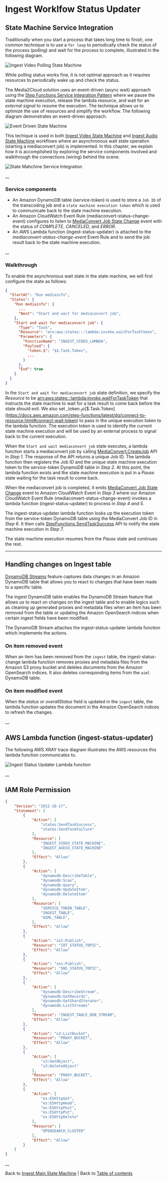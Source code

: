 # Ingest Worklfow Status Updater

## State Machine Service Integration

Traditionally when you start a process that takes long time to finish, one common technique is to use a ```for loop``` to periodically check the status of the process (polling) and wait for the process to complete, illustrated in the following diagram.

![Ingest Video Polling State Machine](../../../../deployment/tutorials/images/ingest-video-polling-state-machine.png)

While polling status works fine, it is not optimal approach as it requires resources to periodically wake up and check the status.

The Media2Cloud solution uses an event-driven (async wait) approach using the [Step Functions Service Integration Pattern](https://docs.aws.amazon.com/step-functions/latest/dg/connect-to-resource.html) where we pause the state machine execution, release the lambda resource, and wait for an _external signal_ to resume the execution. The technique allows us to optimize the use of resources and simplify the workflow. The following diagram demonstrates an event-driven approach.

![Event Driven State Machine](../../../../deployment/tutorials/images/ingest-video-async-state-machine.png)

This techique is used in both [Ingest Video State Machine](../video/README.md) and [Ingest Audio State Machine](../audio/README.md) workflows where an asynchronous wait state operation (starting a mediaconvert job) is implemented. In this chapter, we explain how it is accomplished by exploring the service components involved and walkthrough the connections (wiring) behind the scene.

![State Mahchine Service Integration](../../../../deployment/tutorials/images/ingest-video-service-integration.png)

__

### Service components
* An Amazon DynamoDB table (service-token) is used to store a ```Job ID``` of the transcoding job and a ```state machine execution token``` which is used to communicate back to the state machine execution.
* An Amazon CloudWatch Event Rule (mediaconvert-status-change-event) configures to listen to [MediaConvert Job State Change](https://docs.aws.amazon.com/mediaconvert/latest/ug/mediaconvert_cwe_events.html) event with the status of _COMPLETE_, _CANCELED_, and _ERROR_.
* An AWS Lambda function (ingest-status-updater) is attached to the _mediaconvert-status-change-event_ Event Rule and to send the job result back to the state machine execution.

__

### Walkthrough

To enable the asynchronous wait state in the state machine, we will first configure the state as follows:
```json
{
  "StartAt": "Run mediainfo",
  "States": {
    "Run mediainfo": {
      ...
      "Next": "Start and wait for mediaconvert job",
    },
    "Start and wait for mediaconvert job": {
      "Type": "Task",
      "Resource": "arn:aws:states:::lambda:invoke.waitForTaskToken",
      "Parameters": {
        "FunctionName": "INGEST_VIDEO_LAMBDA",
        "Payload": {
          "token.$": "$$.Task.Token",
          ...
        }
      },
      "End": true
    }
  }
}
```

In the ```Start and wait for mediaconvert job``` state definition, we specify the _Resource_ to be [arn:aws:states:::lambda:invoke.waitForTaskToken](https://docs.aws.amazon.com/step-functions/latest/dg/connect-to-resource.html#connect-wait-token) that instructs the state machine to wait for a task result to come back before the state should exit. We also set _token.$_ to [$$.Task.Token](https://docs.aws.amazon.com/step-functions/latest/dg/connect-to-resource.html#connect-wait-token) to pass in the unique execution token to the lambda function. The execution token is used to identify the current state machine execution and will be used by an external process to signal back to the current execution.

When the ```Start and wait mediaconvert job``` state executes, a lambda function starts a mediaconvert job by calling [MediaConvert.CreateJob](https://docs.aws.amazon.com/mediaconvert/latest/apireference/jobs.html#jobspost) API in _Step 1_. The response of the API returns a unique Job ID. The lambda function then registers the Job ID and the unique state machine execution token to the service-token DynamoDB table in _Step 2_. At this point, the lambda function exists and the state machine execution is put in a _Pause_ state waiting for the task result to come back.

When the mediaconvert job is completed, it emits [MediaConvert Job State Change](https://docs.aws.amazon.com/mediaconvert/latest/ug/mediaconvert_cwe_events.html) event to Amazon CloudWatch Event in _Step 3_ where our Amazon CloudWatch Event Rule (mediaconvert-status-change-event) invokes a lambda function (ingest-status-updater) to process in _Step 4 and 5_.

The ingest-status-updater lambda function looks up the execution token from the service-token DynamoDB table using the MediaConvert Job ID in _Step 6_. It then calls [StepFunctions.SendTaskSuccess](https://docs.aws.amazon.com/step-functions/latest/apireference/API_SendTaskSuccess.html) API to notify the state machine execution in _Step 7_.

The state machine execution resumes from the _Pause_ state and continues the rest.

____

## Handling changes on Ingest table
[DynamoDB Streams](https://docs.aws.amazon.com/amazondynamodb/latest/developerguide/Streams.html) feature captures data changes in an Amazon DynamoDB table that allows you to react to changes that have been made to a specific table.

The ingest DynamoDB table enables the DynamoDB Stream feature that allows us to react on changes on the ingest table and to enable logics such as cleaning up generated proxies and metadata files when an item has been removed from the table or updating the Amazon OpenSearch indices when certain ingest fields have been modified.

The DynamoDB Stream attaches the ingest-status-updater lambda function which implements the actions.

### On item removed event
When an item has been removed from the ```ingest``` table, the ingest-status-change lambda function removes proxies and metadata files from the Amazon S3 proxy bucket and deletes documents from the Amazon OpenSearch indices. It also deletes corresponding items from the ```aiml``` DynamoDB table.

### On item modified event
When the _status_ or _overallStatus_ field is updated in the ```ingest``` table, the lambda function updates the document in the Amazon OpenSearch indices to refresh the changes.

__

## AWS Lambda function (ingest-status-updater)
The following AWS XRAY trace diagram illustrates the AWS resources this lambda function communicates to.

![Ingest Status Updater Lambda function](../../../../deployment/tutorials/images/ingest-status-updater-lambda.png)

__

## IAM Role Permission

```json
{
    "Version": "2012-10-17",
    "Statement": [
        {
            "Action": [
                "states:SendTaskSuccess",
                "states:SendTaskFailure"
            ],
            "Resource": [
                "INGEST_VIDEO_STATE_MACHINE",
                "INGEST_AUDIO_STATE_MACHINE"
            ],
            "Effect": "Allow"
        },
        {
            "Action": [
                "dynamodb:DescribeTable",
                "dynamodb:Scan",
                "dynamodb:Query",
                "dynamodb:UpdateItem",
                "dynamodb:DeleteItem"
            ],
            "Resource": [
                "SERVICE_TOKEN_TABLE",
                "INGEST_TABLE",
                "AIML_TABLE",
            ],
            "Effect": "Allow"
        },
        {
            "Action": "iot:Publish",
            "Resource": "IOT_STATUS_TOPIC",
            "Effect": "Allow"
        },
        {
            "Action": "sns:Publish",
            "Resource": "SNS_STATUS_TOPIC",
            "Effect": "Allow"
        },
        {
            "Action": [
                "dynamodb:DescribeStream",
                "dynamodb:GetRecords",
                "dynamodb:GetShardIterator",
                "dynamodb:ListStreams"
            ],
            "Resource": "INGEST_TABLE_DDB_STREAM",
            "Effect": "Allow"
        },
        {
            "Action": "s3:ListBucket",
            "Resource": "PROXY_BUCKET",
            "Effect": "Allow"
        },
        {
            "Action": [
                "s3:GetObject",
                "s3:DeleteObject"
            ],
            "Resource": "PROXY_BUCKET",
            "Effect": "Allow"
        },
        {
            "Action": [
                "es:ESHttpGet",
                "es:ESHttpHead",
                "es:ESHttpPost",
                "es:ESHttpPut",
                "es:ESHttpDelete"
            ],
            "Resource": [
                "OPENSEARCH_CLUSTER"
            ],
            "Effect": "Allow"
        }
    ]
}
```

__

Back to [Ingest Main State Machine](../main/README.md) | Back to [Table of contents](../../../../README.md#table-of-contents)
